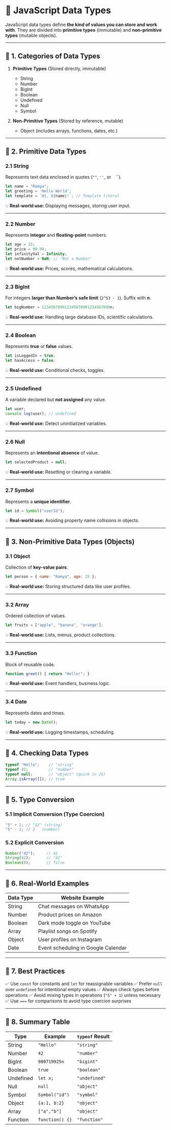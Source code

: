 # 🎯 JavaScript Data Types 

JavaScript data types define **the kind of values you can store and work with**. They are divided into **primitive types** (immutable) and **non-primitive types** (mutable objects).

---

## 📌 1. Categories of Data Types

1. **Primitive Types** (Stored directly, immutable)

   * String
   * Number
   * BigInt
   * Boolean
   * Undefined
   * Null
   * Symbol

2. **Non-Primitive Types** (Stored by reference, mutable)

   * Object (includes arrays, functions, dates, etc.)

---

## 📌 2. Primitive Data Types

### **2.1 String**

Represents text data enclosed in quotes (`""`, `''`, or ` ` \`\`).

```js
let name = "Ramya";
let greeting = 'Hello World';
let template = `Hi, ${name}!`; // Template literal
```

💡 **Real-world use:** Displaying messages, storing user input.

---

### **2.2 Number**

Represents **integer** and **floating-point** numbers.

```js
let age = 25;
let price = 99.99;
let infinityVal = Infinity;
let notNumber = NaN; // "Not a Number"
```

💡 **Real-world use:** Prices, scores, mathematical calculations.

---

### **2.3 BigInt**

For integers **larger than Number’s safe limit** (`2^53 - 1`).
Suffix with **n**.

```js
let bigNumber = 123456789012345678901234567890n;
```

💡 **Real-world use:** Handling large database IDs, scientific calculations.

---

### **2.4 Boolean**

Represents **true** or **false** values.

```js
let isLoggedIn = true;
let hasAccess = false;
```

💡 **Real-world use:** Conditional checks, toggles.

---

### **2.5 Undefined**

A variable declared but **not assigned** any value.

```js
let user;
console.log(user); // undefined
```

💡 **Real-world use:** Detect uninitialized variables.

---

### **2.6 Null**

Represents an **intentional absence** of value.

```js
let selectedProduct = null;
```

💡 **Real-world use:** Resetting or clearing a variable.

---

### **2.7 Symbol**

Represents a **unique identifier**.

```js
let id = Symbol("userId");
```

💡 **Real-world use:** Avoiding property name collisions in objects.

---

## 📌 3. Non-Primitive Data Types (Objects)

### **3.1 Object**

Collection of **key-value pairs**.

```js
let person = { name: "Ramya", age: 25 };
```

💡 **Real-world use:** Storing structured data like user profiles.

---

### **3.2 Array**

Ordered collection of values.

```js
let fruits = ["apple", "banana", "orange"];
```

💡 **Real-world use:** Lists, menus, product collections.

---

### **3.3 Function**

Block of reusable code.

```js
function greet() { return "Hello!"; }
```

💡 **Real-world use:** Event handlers, business logic.

---

### **3.4 Date**

Represents dates and times.

```js
let today = new Date();
```

💡 **Real-world use:** Logging timestamps, scheduling.

---

## 📌 4. Checking Data Types

```js
typeof "Hello";    // "string"
typeof 42;         // "number"
typeof null;       // "object" (quirk in JS)
Array.isArray([]); // true
```

---

## 📌 5. Type Conversion

### **5.1 Implicit Conversion (Type Coercion)**

```js
"5" + 2; // "52" (string)
"5" - 2; // 3   (number)
```

### **5.2 Explicit Conversion**

```js
Number("42");     // 42
String(42);       // "42"
Boolean(0);       // false
```

---

## 📌 6. Real-World Examples

| Data Type | Website Example                     |
| --------- | ----------------------------------- |
| String    | Chat messages on WhatsApp           |
| Number    | Product prices on Amazon            |
| Boolean   | Dark mode toggle on YouTube         |
| Array     | Playlist songs on Spotify           |
| Object    | User profiles on Instagram          |
| Date      | Event scheduling in Google Calendar |

---

## 📌 7. Best Practices

✅ Use `const` for constants and `let` for reassignable variables
✅ Prefer `null` over `undefined` for intentional empty values
✅ Always check types before operations
✅ Avoid mixing types in operations (`"5" + 1`) unless necessary
✅ Use `===` for comparisons to avoid type coercion surprises

---

## 📌 8. Summary Table

| Type      | Example         | `typeof` Result |
| --------- | --------------- | --------------- |
| String    | `"Hello"`       | `"string"`      |
| Number    | `42`            | `"number"`      |
| BigInt    | `900719925n`    | `"bigint"`      |
| Boolean   | `true`          | `"boolean"`     |
| Undefined | `let x;`        | `"undefined"`   |
| Null      | `null`          | `"object"`      |
| Symbol    | `Symbol("id")`  | `"symbol"`      |
| Object    | `{a:1, b:2}`    | `"object"`      |
| Array     | `["a","b"]`     | `"object"`      |
| Function  | `function() {}` | `"function"`    |
